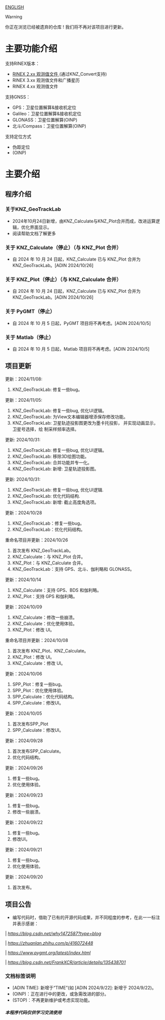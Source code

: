 [ENGLISH](/README.md)

> [!WARNING]
> 你正在浏览已经被遗弃的仓库 !
> 我们将不再对该项目进行更新。

# **主要功能介绍**

支持RINEX版本：
* [RINEX 2.xx 观测值文件 ](https://github.com/KenanZhu111/KNZ_Convert)(通过KNZ_Convert支持)
* RINEX 3.xx 观测值文件和广播星历 
* RINEX 4.xx 观测值文件 

支持GNSS：
* GPS：卫星位置解算&接收机定位
* Galileo：卫星位置解算&接收机定位
* GLONASS：卫星位置解算(OINP)
* 北斗/Compass：卫星位置解算(OINP)

支持定位方式
* 伪距定位
* (OINP)

# 主要介绍
## 程序介绍
### 关于KNZ_GeoTrackLab
* 2024年10月24日新增，由KNZ_Calculate与KNZ_Plot合并而成，改进运算逻辑，优化界面显示。
* 阅读帮助文档了解更多
### 关于 KNZ_Calculate（停止）（与 KNZ_Plot 合并）
* 自 2024 年 10 月 24 日起，KNZ_Calculate 已与 KNZ_Plot 合并为 KNZ_GeoTrackLab。[ADIN 2024/10/26]
### 关于 KNZ_Plot（停止）（与 KNZ_Calculate 合并）
* 自 2024 年 10 月 24 日起，KNZ_Calculate 已与 KNZ_Plot 合并为 KNZ_GeoTrackLab。[ADIN 2024/10/26]
### 关于 PyGMT（停止）
* 自 2024 年 10 月 5 日起，PyGMT 项目将不再考虑。[ADIN 2024/10/5]
### 关于 Matlab（停止）
* 自 2024 年 10 月 5 日起，Matlab 项目将不再考虑。[ADIN 2024/10/5]

## 项目更新
更新：2024/11/08:
1. KNZ_GeoTrackLab: 修复一些bug。

更新：2024/11/05:
1. KNZ_GeoTrackLab: 修复一些bug, 优化UI逻辑。
2. KNZ_GeoTrackLab: 为View文本编辑器增添保存修改功能。
3. KNZ_GeoTrackLab: 卫星轨迹投影图更改为墨卡托投影，
                    并实现动画显示，卫星号选择，绘
                    制采样频率选择。

更新: 2024/10/31:
1. KNZ_GeoTrackLab: 修复一些bug, 优化UI逻辑。
2. KNZ_GeoTrackLab: 移除3D绘图功能。
2. KNZ_GeoTrackLab: 合并功能并专一化。
3. KNZ_GeoTrackLab: 新增: 
                        卫星轨迹投影图。

更新: 2024/10/31:
1. KNZ_GeoTrackLab: 修复一些bug, 优化UI逻辑.
2. KNZ_GeoTrackLab: 优化代码结构.
3. KNZ_GeoTrackLab: 新增: 
                        截止高度角选项。

更新：2024/10/28
1. KNZ_GeoTrackLab：修复一些bug。
2. KNZ_GeoTrackLab：优化代码结构。

重命名项目并更新：2024/10/26
1. 首次发布 KNZ_GeoTrackLab。
2. KNZ_Calculate：与 KNZ_Plot 合并。
3. KNZ_Plot：与 KNZ_Calculate 合并。
4. KNZ_GeoTrackLab：支持 GPS、北斗、伽利略和 GLONASS。

更新：2024/10/14
1. KNZ_Calculate：支持 GPS、BDS 和伽利略。
2. KNZ_Plot：支持 GPS 和伽利略。

更新：2024/10/09
1. KNZ_Calculate：修改一些崩溃。
2. KNZ_Calculate：优化使用体验。
3. KNZ_Plot：修改 UI。

重命名项目并更新：2024/10/08
1. 首次发布 KNZ_Plot、KNZ_Calculate。
2. KNZ_Plot：修改 UI。
3. KNZ_Calculate：修改 UI。

更新：2024/10/06
1. SPP_Plot：修复一些bug。
2. SPP_Plot：优化使用体验。
3. SPP_Calculate：优化代码结构。
4. SPP_Calculate：修改UI。

更新：2024/10/05
1. 首次发布SPP_Plot
2. SPP_Calculate：修改UI。

更新：2024/09/28
1. 首次发布SPP_Calculate。
2. 优化代码结构。

更新：2024/09/26
1. 修复一些bug。
2. 优化使用体验。

更新：2024/09/23
1. 修复一些bug。
2. 修改一些崩溃。

更新：2024/09/22
1. 修复一些bug。
2. 修改UI。

更新：2024/09/21
1. 修复一些bug。
2. 优化使用体验。

更新：2024/09/20
1. 首次发布。

## 项目公告
* 编写代码时，借助了已有的开源代码成果，并不同程度的参考，在此一一标注并表示感谢：

| *https://blog.csdn.net/why1472587?type=blog*

| *https://zhuanlan.zhihu.com/p/416072448*

| *https://www.pygmt.org/latest/index.html*

| *https://blog.csdn.net/FrankXCR/article/details/135438701*

### 文档标签说明
* [ADIN TIME]: 新增于“TIME”(如 [ADIN 2024/9/22]: 新增于 2024/9/22)。
* (OINP)：正在进行中的更改，或急需改进的部分。
* (STOP)：不再更新维护或考虑实现功能。

#### *本程序代码仅供学习交流使用* ####
